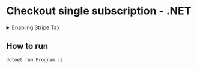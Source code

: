 # Checkout single subscription - .NET

<details>
<summary>Enabling Stripe Tax</summary>

   In the [`Controllers/PaymentsController.cs`](./Controllers/PaymentsController.cs) file you will find the following code commented out
   ```csharp
   // AutomaticTax = new SessionAutomaticTaxOptions { Enabled = true },
   ```

   Uncomment this line of code and the sales tax will be automatically calculated during the checkout.

   Make sure you previously went through the set up of Stripe Tax: [Set up Stripe Tax](https://stripe.com/docs/tax/set-up) and you have your products and prices updated with tax behavior and optionally tax codes: [Docs - Update your Products and Prices](https://stripe.com/docs/tax/checkout#product-and-price-setup)
</details>

## How to run

```sh
dotnet run Program.cs
```
